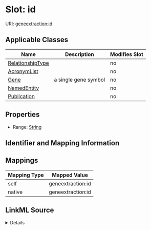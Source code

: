 

# Slot: id

URI: [geneextraction:id](http://w3id.org/ontogpt/gene_extractionid)



<!-- no inheritance hierarchy -->





## Applicable Classes

| Name | Description | Modifies Slot |
| --- | --- | --- |
| [RelationshipType](RelationshipType.md) |  |  no  |
| [AcronymList](AcronymList.md) |  |  no  |
| [Gene](Gene.md) | a single gene symbol |  no  |
| [NamedEntity](NamedEntity.md) |  |  no  |
| [Publication](Publication.md) |  |  no  |







## Properties

* Range: [String](String.md)





## Identifier and Mapping Information








## Mappings

| Mapping Type | Mapped Value |
| ---  | ---  |
| self | geneextraction:id |
| native | geneextraction:id |




## LinkML Source

<details>
```yaml
name: id
alias: id
domain_of:
- NamedEntity
- Publication
range: string

```
</details>